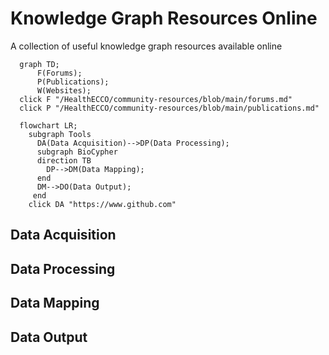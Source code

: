 # Knowledge Graph Resources Online
A collection of useful knowledge graph resources available online
```mermaid
  graph TD; 
      F(Forums);
      P(Publications);
      W(Websites);
  click F "/HealthECCO/community-resources/blob/main/forums.md"
  click P "/HealthECCO/community-resources/blob/main/publications.md"
```

```mermaid
  flowchart LR; 
    subgraph Tools
      DA(Data Acquisition)-->DP(Data Processing);
      subgraph BioCypher
      direction TB
        DP-->DM(Data Mapping);
      end
      DM-->DO(Data Output);
     end
    click DA "https://www.github.com"
```
## Data Acquisition

## Data Processing

## Data Mapping

## Data Output

